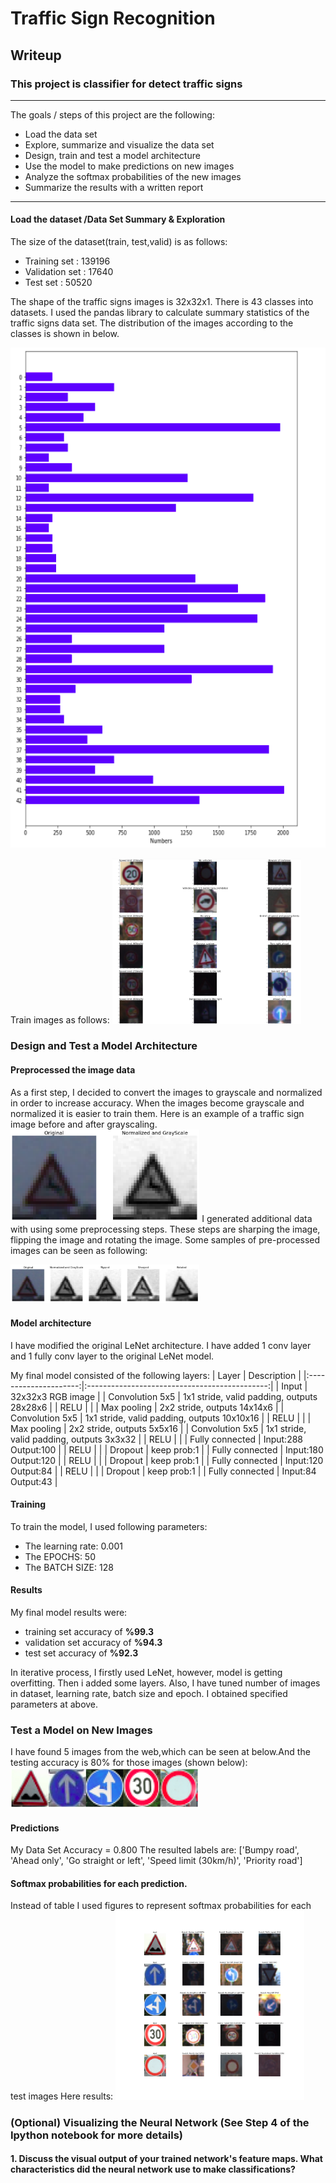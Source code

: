 # **Traffic Sign Recognition** 

## Writeup

### This project is classifier for detect traffic signs

---



The goals / steps of this project are the following:
* Load the data set 
* Explore, summarize and visualize the data set
* Design, train and test a model architecture
* Use the model to make predictions on new images
* Analyze the softmax probabilities of the new images
* Summarize the results with a written report

---

####  Load the dataset /Data Set Summary & Exploration
The size of the dataset(train, test,valid) is as follows:
* Training set : 139196
* Validation set : 17640
* Test set : 50520

The shape of the traffic signs images is 32x32x1. There is 43 classes into datasets. I used the pandas library to calculate summary statistics of the traffic signs data set. The distribution of the images according to the classes is shown in below. 
<p align="center">
  <img width="1000" height="800" src="./dist.png">
</p>
Train images as follows: 
<img src="./labels_vis.png"  height ="40%" width="60%">

### Design and Test a Model Architecture

#### Preprocessed the image data
As a first step, I decided to convert the images to grayscale and normalized in order to increase accuracy. When the images become grayscale and normalized it is easier to train them. 
Here is an example of a traffic sign image before and after grayscaling.
<img src="./graynorm.png"  height ="40%" width="60%">
I generated additional data with using some preprocessing steps. These steps are sharping the image, flipping the image and rotating the image. 
Some samples of pre-processed images can be seen as following:

<img src="./prepro.png"  height ="40%" width="60%">

#### Model architecture 
I have modified the original LeNet architecture. I have added 1 conv layer and 1 fully conv layer to the original LeNet model.

My final model consisted of the following layers:
| Layer         		|     Description	        					| 
|:---------------------:|:---------------------------------------------:| 
| Input         		| 32x32x3 RGB image   							| 
| Convolution 5x5     	| 1x1 stride, valid padding, outputs 28x28x6 	|
| RELU					|												|
| Max pooling	      	| 2x2 stride,  outputs 14x14x6 				|
| Convolution 5x5	    | 1x1 stride, valid padding, outputs 10x10x16					|
| RELU					|												|
| Max pooling	      	| 2x2 stride,  outputs 5x5x16 				|
| Convolution 5x5	    | 1x1 stride, valid padding, outputs 3x3x32					|
| RELU					|												|
| Fully connected		| Input:288 Output:100        									|
| RELU					|												|
| Dropout					|			keep prob:1									|
| Fully connected		| Input:180 Output:120        									|
| RELU					|												|
| Dropout					|			keep prob:1									|
| Fully connected		| Input:120 Output:84        									|
| RELU					|												|
| Dropout					|			keep prob:1									|
| Fully connected		| Input:84 Output:43        									|


#### Training 
To train the model, I used following parameters:

* The learning rate: 0.001
* The EPOCHS: 50
* The BATCH SIZE: 128


#### Results

My final model results were:
* training set accuracy of **%99.3**
* validation set accuracy of **%94.3**
* test set accuracy of **%92.3**

In iterative process, I firstly used LeNet, however, model is getting overfitting. Then i added some layers. Also, I have tuned  number of images in dataset, learning rate, batch size and epoch. I obtained specified parameters at above.
 

### Test a Model on New Images

I have found 5 images from the web,which can be seen at below.And the testing accuracy is 80% for those images (shown below):
<img src="./sign_test.png"  height ="40%" width="60%">


#### Predictions

My Data Set Accuracy = 0.800
The resulted labels are: 
['Bumpy road', 'Ahead only', 'Go straight or left', 'Speed limit (30km/h)', 'Priority road']

#### Softmax probabilities for each prediction.

Instead of table I used figures to represent softmax probabilities for each test images
Here results:
<img src="./softmax_5.png"  height ="40%" width="60%">

### (Optional) Visualizing the Neural Network (See Step 4 of the Ipython notebook for more details)
#### 1. Discuss the visual output of your trained network's feature maps. What characteristics did the neural network use to make classifications?


